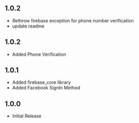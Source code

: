 ## 1.0.2

- Rethrow firebase exception for phone number verification
- update readme

## 1.0.2

- Added Phone Verification

## 1.0.1

- Added firebase_core library
- Added Facebook SignIn Method

## 1.0.0

- Initial Release
